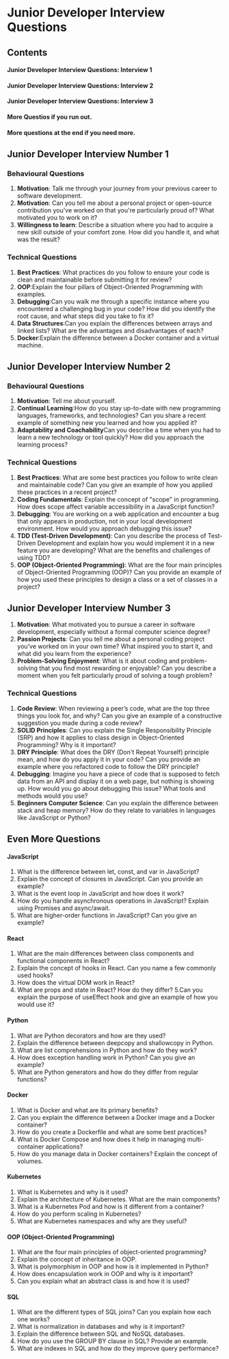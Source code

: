 # Junior Developer Interview Questions

## Contents
#### Junior Developer Interview Questions: Interview 1
#### Junior Developer Interview Questions: Interview 2
#### Junior Developer Interview Questions: Interview 3
#### More Questios if you run out.

#### More questions at the end if you need more.


## Junior Developer Interview Number 1

### Behavioural Questions

1. **Motivation**: Talk me through your journey from your previous career to software development.
2. **Motivation**: Can you tell me about a personal project or open-source contribution you’ve worked on that you're particularly proud of? What motivated you to work on it?
3. **Willingness to learn**: Describe a situation where you had to acquire a new skill outside of your comfort zone. How did you handle it, and what was the result?


### Technical Questions

1. **Best Practices**: What practices do you follow to ensure your code is clean and maintainable before submitting it for review?
2. **OOP**:Explain the four pillars of Object-Oriented Programming with examples.
3. **Debugging**:Can you walk me through a specific instance where you encountered a challenging bug in your code? How did you identify the root cause, and what steps did you take to fix it?
4. **Data Structures**:Can you explain the differences between arrays and linked lists? What are the advantages and disadvantages of each?
5. **Docker**:Explain the difference between a Docker container and a virtual machine.


## Junior Developer Interview Number 2

### Behavioural Questions

1.  **Motivation**: Tell me about yourself.
2.  **Continual Learning**:How do you stay up-to-date with new programming languages, frameworks, and technologies? Can you share a recent example of something new you learned and how you applied it?
3.  **Adaptability and Coachability**Can you describe a time when you had to learn a new technology or tool quickly? How did you approach the learning process?

### Technical Questions

1. **Best Practices**: What are some best practices you follow to write clean and maintainable code? Can you give an example of how you applied these practices in a recent project?
2. **Coding Fundamentals**: Explain the concept of "scope" in programming. How does scope affect variable accessibility in a JavaScript function?
3. **Debugging**: You are working on a web application and encounter a bug that only appears in production, not in your local development environment. How would you approach debugging this issue?
4. **TDD (Test-Driven Development)**: Can you describe the process of Test-Driven Development and explain how you would implement it in a new feature you are developing? What are the benefits and challenges of using TDD?
5. **OOP (Object-Oriented Programming)**: What are the four main principles of Object-Oriented Programming (OOP)? Can you provide an example of how you used these principles to design a class or a set of classes in a project?

## Junior Developer Interview Number 3

1. **Motivation**: What motivated you to pursue a career in software development, especially without a formal computer science degree?
2. **Passion Projects**: Can you tell me about a personal coding project you’ve worked on in your own time? What inspired you to start it, and what did you learn from the experience?
3. **Problem-Solving Enjoyment**: What is it about coding and problem-solving that you find most rewarding or enjoyable? Can you describe a moment when you felt particularly proud of solving a tough problem?


### Technical Questions

1. **Code Review**: When reviewing a peer’s code, what are the top three things you look for, and why? Can you give an example of a constructive suggestion you made during a code review?
2. **SOLID Principles**: Can you explain the Single Responsibility Principle (SRP) and how it applies to class design in Object-Oriented Programming? Why is it important?
3. **DRY Principle**: What does the DRY (Don't Repeat Yourself) principle mean, and how do you apply it in your code? Can you provide an example where you refactored code to follow the DRY principle?
4. **Debugging**: Imagine you have a piece of code that is supposed to fetch data from an API and display it on a web page, but nothing is showing up. How would you go about debugging this issue? What tools and methods would you use?
5. **Beginners Computer Science**: Can you explain the difference between stack and heap memory? How do they relate to variables in languages like JavaScript or Python?




## Even More Questions

#### JavaScript
1. What is the difference between let, const, and var in JavaScript?
2. Explain the concept of closures in JavaScript. Can you provide an example?
3. What is the event loop in JavaScript and how does it work?
4. How do you handle asynchronous operations in JavaScript? Explain using Promises and async/await.
5. What are higher-order functions in JavaScript? Can you give an example?

####  React
1. What are the main differences between class components and functional components in React?
2. Explain the concept of hooks in React. Can you name a few commonly used hooks?
3. How does the virtual DOM work in React?
4. What are props and state in React? How do they differ?
5.Can you explain the purpose of useEffect hook and give an example of how you would use it?

#### Python
1. What are Python decorators and how are they used?
2. Explain the difference between deepcopy and shallowcopy in Python.
3. What are list comprehensions in Python and how do they work?
4. How does exception handling work in Python? Can you give an example?
5. What are Python generators and how do they differ from regular functions?

#### Docker
1. What is Docker and what are its primary benefits?
2. Can you explain the difference between a Docker image and a Docker container?
3. How do you create a Dockerfile and what are some best practices?
4. What is Docker Compose and how does it help in managing multi-container applications?
5. How do you manage data in Docker containers? Explain the concept of volumes.

#### Kubernetes
1. What is Kubernetes and why is it used?
2. Explain the architecture of Kubernetes. What are the main components?
3. What is a Kubernetes Pod and how is it different from a container?
4. How do you perform scaling in Kubernetes?
5. What are Kubernetes namespaces and why are they useful?

#### OOP (Object-Oriented Programming)
1. What are the four main principles of object-oriented programming?
2. Explain the concept of inheritance in OOP.
3. What is polymorphism in OOP and how is it implemented in Python?
4. How does encapsulation work in OOP and why is it important?
5. Can you explain what an abstract class is and how it is used?

#### SQL
1. What are the different types of SQL joins? Can you explain how each one works?
2. What is normalization in databases and why is it important?
3. Explain the difference between SQL and NoSQL databases.
4. How do you use the GROUP BY clause in SQL? Provide an example.
5. What are indexes in SQL and how do they improve query performance?


